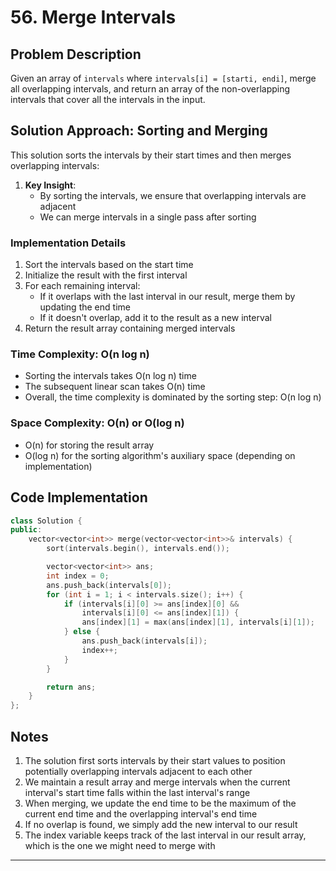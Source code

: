 # 56. Merge Intervals

## Problem Description

Given an array of `intervals` where `intervals[i] = [starti, endi]`, merge all overlapping intervals, and return an array of the non-overlapping intervals that cover all the intervals in the input.

## Solution Approach: Sorting and Merging

This solution sorts the intervals by their start times and then merges overlapping intervals:

1. **Key Insight**:
   - By sorting the intervals, we ensure that overlapping intervals are adjacent
   - We can merge intervals in a single pass after sorting

### Implementation Details

1. Sort the intervals based on the start time
2. Initialize the result with the first interval
3. For each remaining interval:
   - If it overlaps with the last interval in our result, merge them by updating the end time
   - If it doesn't overlap, add it to the result as a new interval
4. Return the result array containing merged intervals

### Time Complexity: **O(n log n)**

- Sorting the intervals takes O(n log n) time
- The subsequent linear scan takes O(n) time
- Overall, the time complexity is dominated by the sorting step: O(n log n)

### Space Complexity: **O(n)** or **O(log n)**

- O(n) for storing the result array
- O(log n) for the sorting algorithm's auxiliary space (depending on implementation)

## Code Implementation

```cpp
class Solution {
public:
    vector<vector<int>> merge(vector<vector<int>>& intervals) {
        sort(intervals.begin(), intervals.end());

        vector<vector<int>> ans;
        int index = 0;
        ans.push_back(intervals[0]);
        for (int i = 1; i < intervals.size(); i++) {
            if (intervals[i][0] >= ans[index][0] &&
                intervals[i][0] <= ans[index][1]) {
                ans[index][1] = max(ans[index][1], intervals[i][1]);
            } else {
                ans.push_back(intervals[i]);
                index++;
            }
        }

        return ans;
    }
};
```

## Notes

1. The solution first sorts intervals by their start values to position potentially overlapping intervals adjacent to each other
2. We maintain a result array and merge intervals when the current interval's start time falls within the last interval's range
3. When merging, we update the end time to be the maximum of the current end time and the overlapping interval's end time
4. If no overlap is found, we simply add the new interval to our result
5. The index variable keeps track of the last interval in our result array, which is the one we might need to merge with

---
